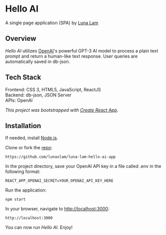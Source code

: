 # **Hello AI**
A single page application (SPA) by [Luna Lam](https://github.com/lunaxlam)

## **Overview**
*Hello AI* utilizes [OpenAI](https://openai.com/api/)'s powerful GPT-3 AI model to process a plain text prompt and return a human-like text response. User queries are automatically saved in db-json.

## **Tech Stack**
Frontend: CSS 3, HTML5, JavaScript, ReactJS <br />
Backend: db-json, JSON Server<br />
APIs: OpenAI

*This project was bootstrapped with [Create React App](https://github.com/facebook/create-react-app).*

## **Installation**
If needed, install [Node.js](https://nodejs.org/en/). 

Clone or fork the [repo](https://github.com/lunaxlam/luna-lam-hello-ai-app):
```
https://github.com/lunaxlam/luna-lam-hello-ai-app
```

In the project directory, save your OpenAI API key in a file called .env in the following format:
```
REACT_APP_OPENAI_SECRET=YOUR_OPENAI_API_KEY_HERE
```

Run the application:
```
npm start
```

In your browser, navigate to [http://localhost:3000](http://localhost:3000):
```
http://localhost:3000
```
You can now run *Hello AI*. Enjoy!
